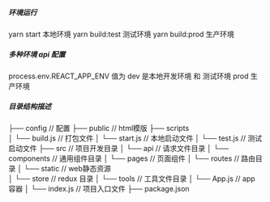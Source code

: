 #####    环境运行
yarn start   本地环境 
yarn build:test 测试环境 
yarn build:prod 生产环境

#####  多种环境 api 配置
process.env.REACT_APP_ENV    值为 dev 是本地开发环境  和 测试环境   prod 生产环境

##### 目录结构描述
├── config                      // 配置
├── public                      // html模版
├── scripts  
│    └── build.js               // 打包文件
│    └── start.js               // 本地启动文件
│    └── test.js                // 测试启动文件
├── src                         // 项目开发目录
│    └── api                    // 请求文件目录
│    └── components             // 通用组件目录
│    └── pages                  // 页面组件
│    └── routes                 // 路由目录 
│    └── static                 // web静态资源         
│    └── store                  // redux 目录
│    └── tools                  // 工具文件目录
│    └── App.js                 // app 容器
│    └── index.js               // 项目入口文件
├── package.json


